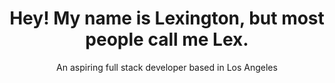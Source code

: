 <div align="center"><h1>Hey! My name is Lexington, but most people call me Lex.</h1></div>
<div align="center" font-size="2em">An aspiring full stack developer based in Los Angeles</div>
<!--
**LexCarey/LexCarey** is a ✨ _special_ ✨ repository because its `README.md` (this file) appears on your GitHub profile.

Here are some ideas to get you started:

- 🔭 I’m currently working on ...
- 🌱 I’m currently learning ...
- 👯 I’m looking to collaborate on ...
- 🤔 I’m looking for help with ...
- 💬 Ask me about ...
- 📫 How to reach me: ...
- 😄 Pronouns: ...
- ⚡ Fun fact: ...
-->
